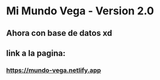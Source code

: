 # Mi Mundo Vega - Version 2.0
## Ahora con base de datos xd
## link a la pagina: 
### https://mundo-vega.netlify.app
